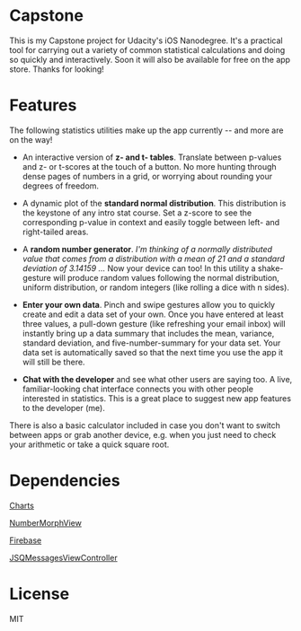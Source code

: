 # Capstone

This is my Capstone project for Udacity's iOS Nanodegree.  It's a practical tool for carrying out a variety of common statistical calculations and doing so quickly and interactively.  Soon it will also be available for free on the app store.  Thanks for looking!

# Features

The following statistics utilities make up the app currently -- and more are on the way!

* An interactive version of **z- and t- tables**.  Translate between p-values and z- or t-scores at the touch of a button.  No more hunting through dense pages of numbers in a grid, or worrying about rounding your degrees of freedom.

* A dynamic plot of the **standard normal distribution**.  This distribution is the keystone of any intro stat course.  Set a z-score to see the corresponding p-value in context and easily toggle between left- and right-tailed areas.

* A **random number generator**.  *I'm thinking of a normally distributed value that comes from a distribution with a mean of 21 and a standard deviation of 3.14159 ...* Now your device can too!  In this utility a shake-gesture will produce random values following the normal distribution, uniform distribution, or random integers (like rolling a dice with n sides).

* **Enter your own data**.  Pinch and swipe gestures allow you to quickly create and edit a data set of your own. Once you have entered at least three values, a pull-down gesture (like refreshing your email inbox) will instantly bring up a data summary that includes the mean, variance, standard deviation, and five-number-summary for your data set.  Your data set is automatically saved so that the next time you use the app it will still be there.

* **Chat with the developer** and see what other users are saying too.  A live, familiar-looking chat interface connects you with other people interested in statistics.  This is a great place to suggest new app features to the developer (me).

There is also a basic calculator included in case you don't want to switch between apps or grab another device, e.g. when you just need to check your arithmetic or take a quick square root.

# Dependencies

[Charts](https://github.com/danielgindi/Charts)

[NumberMorphView](https://github.com/me-abhinav/NumberMorphView)

[Firebase](https://firebase.google.com)

[JSQMessagesViewController](http://cocoadocs.org/docsets/JSQMessagesViewController/7.3.4/)

# License
MIT
